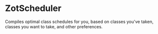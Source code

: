 # ZotScheduler
Compiles optimal class schedules for you, based on classes you've taken, classes you want to take, and other preferences.
